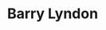 ---
title: "Barry Lyndon"

year: 1975

director: "Stanley Kubrick"

summary: "A 18th century man is the pawn of circumstance until he attempts to seize his fate. And fails, because this is a Kubrik film."

comment: "Just look at it! Jesus Christ it looks good! The Composition is so perfected, it is almost hard not to sometimes pause this already super slow movie."

image: "https://media.giphy.com/media/bOi0cQs3TcHYs/giphy.gif"

imdb: "https://www.imdb.com/title/tt0072684/"

quotes:
  - "Though I cannot say how, I believe you have cheated me!"
---